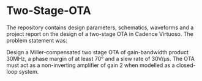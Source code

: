 # Two-Stage-OTA
The repository contains design parameters, schematics, waveforms and a project report on the design of a two-stage OTA in Cadence Virtuoso. 
The problem statement was:

Design a Miller-compensated two stage OTA of gain-bandwidth product 30MHz, a phase margin of at least 70° and a slew rate of 30V/μs. The OTA must act as a non-inverting amplifier of gain 2 when modelled as a closed-loop system.

